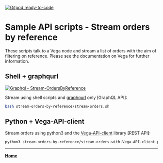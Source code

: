[![Gitpod ready-to-code](https://img.shields.io/badge/Gitpod-ready--to--code-blue?logo=gitpod)](https://gitpod.io/#https://github.com/vegaprotocol/sample-api-scripts)

# Sample API scripts - Stream orders by reference

These scripts talk to a Vega node and stream a list of orders with the aim of filtering on reference.
Please see the documentation on Vega for further information.

## Shell + graphqurl
[![Graphql - Stream-OrdersByReference](https://img.shields.io/badge/Graphql-Stream--OrdersByReference-2ea44f?logo=GraphQL)](https://graphqlbin.com/v2/L0vkuQ)

Stream using shell scripts and [graphqurl](https://github.com/hasura/graphqurl) only [GraphQL API]:

```bash
bash stream-orders-by-reference/stream-orders.sh
```

## Python + Vega-API-client

Stream orders using python3 and the [Vega-API-client](https://pypi.org/project/Vega-API-client/) library [REST API]:

```bash
python3 stream-orders-by-reference/stream-orders-with-Vega-API-client.py
```

---

**[Home](../README.md)**
